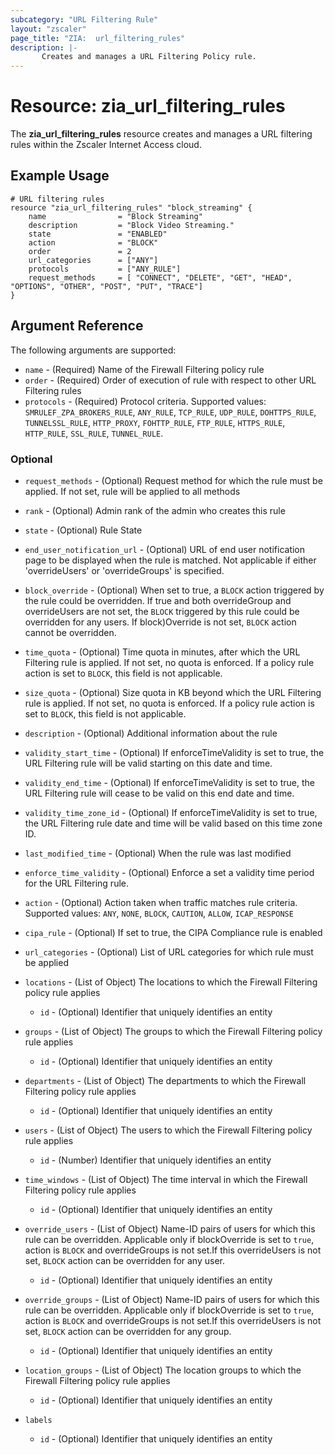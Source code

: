 ```yaml
---
subcategory: "URL Filtering Rule"
layout: "zscaler"
page_title: "ZIA:  url_filtering_rules"
description: |-
       Creates and manages a URL Filtering Policy rule.
---
```

# Resource: zia_url_filtering_rules

The **zia_url_filtering_rules** resource creates and manages a URL filtering rules within the Zscaler Internet Access cloud.

## Example Usage

```hcl
# URL filtering rules
resource "zia_url_filtering_rules" "block_streaming" {
    name                = "Block Streaming"
    description         = "Block Video Streaming."
    state               = "ENABLED"
    action              = "BLOCK"
    order               = 2
    url_categories      = ["ANY"]
    protocols           = ["ANY_RULE"]
    request_methods     = [ "CONNECT", "DELETE", "GET", "HEAD", "OPTIONS", "OTHER", "POST", "PUT", "TRACE"]
}
```

## Argument Reference

The following arguments are supported:

* `name` - (Required) Name of the Firewall Filtering policy rule
* `order` - (Required) Order of execution of rule with respect to other URL Filtering rules
* `protocols` - (Required) Protocol criteria. Supported values: `SMRULEF_ZPA_BROKERS_RULE`, `ANY_RULE`, `TCP_RULE`, `UDP_RULE`, `DOHTTPS_RULE`, `TUNNELSSL_RULE`, `HTTP_PROXY`, `FOHTTP_RULE`, `FTP_RULE`, `HTTPS_RULE`, `HTTP_RULE`, `SSL_RULE`, `TUNNEL_RULE`.

### Optional

* `request_methods` - (Optional) Request method for which the rule must be applied. If not set, rule will be applied to all methods
* `rank` - (Optional) Admin rank of the admin who creates this rule
* `state` - (Optional) Rule State
* `end_user_notification_url` - (Optional) URL of end user notification page to be displayed when the rule is matched. Not applicable if either 'overrideUsers' or 'overrideGroups' is specified.
* `block_override` - (Optional) When set to true, a `BLOCK` action triggered by the rule could be overridden. If true and both overrideGroup and overrideUsers are not set, the `BLOCK` triggered by this rule could be overridden for any users. If block)Override is not set, `BLOCK` action cannot be overridden.
* `time_quota` - (Optional) Time quota in minutes, after which the URL Filtering rule is applied. If not set, no quota is enforced. If a policy rule action is set to `BLOCK`, this field is not applicable.
* `size_quota` - (Optional) Size quota in KB beyond which the URL Filtering rule is applied. If not set, no quota is enforced. If a policy rule action is set to `BLOCK`, this field is not applicable.
* `description` - (Optional) Additional information about the rule
* `validity_start_time` - (Optional) If enforceTimeValidity is set to true, the URL Filtering rule will be valid starting on this date and time.
* `validity_end_time` - (Optional) If enforceTimeValidity is set to true, the URL Filtering rule will cease to be valid on this end date and time.
* `validity_time_zone_id` - (Optional) If enforceTimeValidity is set to true, the URL Filtering rule date and time will be valid based on this time zone ID.
* `last_modified_time` - (Optional) When the rule was last modified
* `enforce_time_validity` - (Optional) Enforce a set a validity time period for the URL Filtering rule.
* `action` - (Optional) Action taken when traffic matches rule criteria. Supported values: `ANY`, `NONE`, `BLOCK`, `CAUTION`, `ALLOW`, `ICAP_RESPONSE`
* `cipa_rule` - (Optional) If set to true, the CIPA Compliance rule is enabled
* `url_categories` - (Optional) List of URL categories for which rule must be applied

* `locations` - (List of Object) The locations to which the Firewall Filtering policy rule applies
  * `id` - (Optional) Identifier that uniquely identifies an entity

* `groups` - (List of Object) The groups to which the Firewall Filtering policy rule applies
  * `id` - (Optional) Identifier that uniquely identifies an entity

* `departments` - (List of Object) The departments to which the Firewall Filtering policy rule applies
  * `id` - (Optional) Identifier that uniquely identifies an entity

* `users` - (List of Object) The users to which the Firewall Filtering policy rule applies
  * `id` - (Number) Identifier that uniquely identifies an entity

* `time_windows` - (List of Object) The time interval in which the Firewall Filtering policy rule applies
  * `id` - (Optional) Identifier that uniquely identifies an entity

* `override_users` - (List of Object) Name-ID pairs of users for which this rule can be overridden. Applicable only if blockOverride is set to `true`, action is `BLOCK` and overrideGroups is not set.If this overrideUsers is not set, `BLOCK` action can be overridden for any user.
  * `id` - (Optional) Identifier that uniquely identifies an entity

* `override_groups` - (List of Object) Name-ID pairs of users for which this rule can be overridden. Applicable only if blockOverride is set to `true`, action is `BLOCK` and overrideGroups is not set.If this overrideUsers is not set, `BLOCK` action can be overridden for any group.
  * `id` - (Optional) Identifier that uniquely identifies an entity

* `location_groups` - (List of Object) The location groups to which the Firewall Filtering policy rule applies
  * `id` - (Optional) Identifier that uniquely identifies an entity

* `labels`
  * `id` - (Optional) Identifier that uniquely identifies an entity
